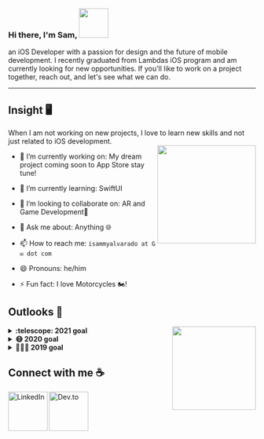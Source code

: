 <!--START_SECTION:Banner-->

<!--<h3 align="center">
![image](https://user-images.githubusercontent.com/6764957/87082196-3418a980-c25d-11ea-9987-0d9787d54100.png)
</h3> -->
 
  <!--END_SECTION:Banner-->
  
  <!--START_SECTION:Bio-->
 
### Hi there, I'm Sam, <img src="https://raw.githubusercontent.com/iampavangandhi/iampavangandhi/master/gifs/Hi.gif" width="60px">   
an iOS Developer with a passion for design and the future of mobile development. I recently graduated from Lambdas iOS program and am currently looking for new opportunities. If you'll like to work on a project together, reach out, and let's see what we can do.

<!--END_SECTION:Bio-->

---
<!--START_SECTION:Insight-->

## Insight 🖥
When I am not working on new projects, I love to learn new skills and not just related to iOS development. <br>
<img src="https://i.imgur.com/kdKhgx6.gif" width="200px" align="right"> 

- 🔭 I’m currently working on: My dream project coming soon to App Store stay tune!
- 🌱 I’m currently learning: SwiftUI
- 👯 I’m looking to collaborate on: AR and Game Development👾
- 💬 Ask me about: Anything 🌐
- 📫 How to reach me: `isammyalvarado at G ✉️ dot com`
- 😄 Pronouns: he/him
- ⚡ Fun fact: I love Motorcycles 🏍! 
 
  <!--END_SECTION:insight-->

<!--
**SammyAlvarado/sammyalvarado** is a ✨ _special_ ✨ repository because its `README.md` (this file) appears on your GitHub profile.

Here are some ideas to get you started:

- 🔭 I’m currently working on ...
- 🌱 I’m currently learning ...
- 👯 I’m looking to collaborate on ...
- 🤔 I’m looking for help with ...
- 💬 Ask me about ...
- 📫 How to reach me: ...
- 😄 Pronouns: ...
- ⚡ Fun fact: ...
-->
<!--START_SECTION:Outlooks-->
 
## Outlooks 📔
<img align="right" src="https://i.ibb.co/CJfW18H/ship.gif" width="170"/>
<details>
  <summary><b>:telescope: 2021 goal</b></summary>
  Good-bye 2020, Hello 2021 success!<br>
  I took the jump in 2020 to change my life and I have not looked back. This year's goal is to finish a lot of work!  

  1. Finish my Lambda Program.
  2. Complete at least two fully functional Apps and publish them to the App store.
  3. Land a dream job as an iOS Developer. 
</details>

<details>
  <summary><b>😷 2020 goal</b></summary>
  
  Life sometimes gives us lemons🍋.<br>
  2020 was not the year we all wanted. Having to adapt to a world epidemic was not easy. This year, I chose to become an iOS Developer! Mobile development is not as easy as the commercials may have lead to you believe. I joined Lambda's iOS Development program to be part of a community of like-minded developers who can help me find my path. So far I have not looked back and the journey continues. 2021 here I come....
</details>

<details>
  <summary><b>🧑🏻‍💻 2019 goal</b></summary>
 
  Meeting life at a crossroad ⤲.<br>
  Career changes happen every day. I, like many people, had to make a difficult choice and take a leap of faith. I discovered I no longer wanted to continue with the career path I had worked hard for so many years. By the end of the year, I chose my new journey into tech.
</details>

<!--END_SECTION:Outlooks-->

<!--START_SECTION:Connect with me-->
 
## Connect with me ☕️
[<img align="left" alt="LinkedIn" width="80" src="https://content.linkedin.com/content/dam/me/business/en-us/amp/brand-site/v2/bg/LI-Bug.svg.original.svg" />]( http://www.linkedin.com/in/sammy-alvarado)
[<img align="left" alt="Dev.to" width="80" src="https://d2fltix0v2e0sb.cloudfront.net/dev-black.png" />](https://medium.com/@isammyalvarado)
<br />
<!-- [<img align="left" alt="1000hires" width="80" src="https://github.com/melanieshi0120/melanieshi0120/blob/master/1000hires.ico" />](https://1000hires.com/candidates/466) -->
<!--END_SECTION:Connect with me-->
